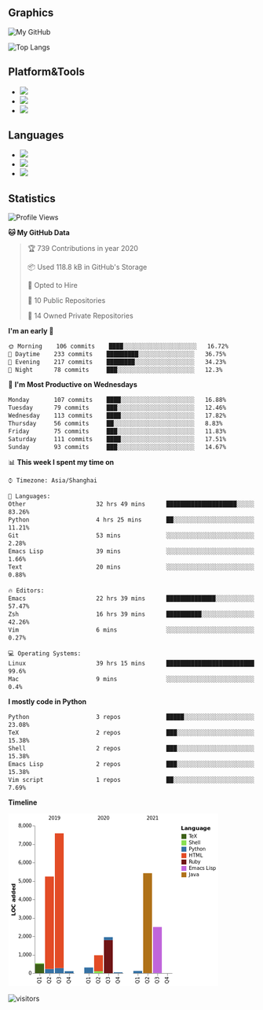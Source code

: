 ## Graphics

![My GitHub](https://github-readme-stats.vercel.app/api?username=SteamedFish&count_private=true&show_icons=true&theme=buefy&include_all_commits=false)

![Top Langs](https://github-readme-stats.vercel.app/api/top-langs/?username=SteamedFish&theme=buefy&hide=ruby&count_private=true&show_icons=true&layout=compact)

## Platform&Tools

* [![](https://img.shields.io/badge/ArchLinux--purple?style=flat-square&logo=ArchLinux)](https://www.archlinux.org/)
* [![](https://img.shields.io/badge/Gentoo-testing-purple?style=flat-square&logo=Gentoo)](https://www.gentoo.org/)
* [![](https://img.shields.io/badge/Doom%20Emacs-28-blue?style=flat-square&logo=Gnu%20emacs&logoColor=white)](https://www.gnu.org/software/emacs/)

## Languages

* [![](https://img.shields.io/badge/-Python-3776AB?style=flat-square&logo=python&logoColor=white)](https://www.python.org/)
* [![](https://img.shields.io/badge/-Bash-00ADD8?style=flat-square&logo=Gnu-bash&logoColor=white)](https://www.gnu.org/software/bash/)
* [![](https://img.shields.io/badge/-Go-00ADD8?style=flat-square&logo=go&logoColor=white)](https://golang.org/)

## Statistics

<!--START_SECTION:waka-->
![Profile Views](http://img.shields.io/badge/Profile%20Views-138-blue)

**🐱 My GitHub Data** 

> 🏆 739 Contributions in year 2020
 > 
> 📦 Used 118.8 kB in GitHub's Storage 
 > 
> 💼 Opted to Hire
 > 
> 📜 10 Public Repositories 
 > 
> 🔑 14 Owned Private Repositories 

**I'm an early 🐤** 

```text
🌞 Morning    106 commits    ████░░░░░░░░░░░░░░░░░░░░░   16.72% 
🌆 Daytime    233 commits    █████████░░░░░░░░░░░░░░░░   36.75% 
🌃 Evening    217 commits    ████████░░░░░░░░░░░░░░░░░   34.23% 
🌙 Night      78 commits     ███░░░░░░░░░░░░░░░░░░░░░░   12.3%

```
📅 **I'm Most Productive on Wednesdays** 

```text
Monday       107 commits    ████░░░░░░░░░░░░░░░░░░░░░   16.88% 
Tuesday      79 commits     ███░░░░░░░░░░░░░░░░░░░░░░   12.46% 
Wednesday    113 commits    ████░░░░░░░░░░░░░░░░░░░░░   17.82% 
Thursday     56 commits     ██░░░░░░░░░░░░░░░░░░░░░░░   8.83% 
Friday       75 commits     ███░░░░░░░░░░░░░░░░░░░░░░   11.83% 
Saturday     111 commits    ████░░░░░░░░░░░░░░░░░░░░░   17.51% 
Sunday       93 commits     ███░░░░░░░░░░░░░░░░░░░░░░   14.67%

```


📊 **This week I spent my time on** 

```text
⌚︎ Timezone: Asia/Shanghai

💬 Languages: 
Other                    32 hrs 49 mins      ████████████████████░░░░░   83.26% 
Python                   4 hrs 25 mins       ██░░░░░░░░░░░░░░░░░░░░░░░   11.21% 
Git                      53 mins             ░░░░░░░░░░░░░░░░░░░░░░░░░   2.28% 
Emacs Lisp               39 mins             ░░░░░░░░░░░░░░░░░░░░░░░░░   1.66% 
Text                     20 mins             ░░░░░░░░░░░░░░░░░░░░░░░░░   0.88%

🔥 Editors: 
Emacs                    22 hrs 39 mins      ██████████████░░░░░░░░░░░   57.47% 
Zsh                      16 hrs 39 mins      ██████████░░░░░░░░░░░░░░░   42.26% 
Vim                      6 mins              ░░░░░░░░░░░░░░░░░░░░░░░░░   0.27%

💻 Operating Systems: 
Linux                    39 hrs 15 mins      █████████████████████████   99.6% 
Mac                      9 mins              ░░░░░░░░░░░░░░░░░░░░░░░░░   0.4%

```

**I mostly code in Python** 

```text
Python                   3 repos             █████░░░░░░░░░░░░░░░░░░░░   23.08% 
TeX                      2 repos             ███░░░░░░░░░░░░░░░░░░░░░░   15.38% 
Shell                    2 repos             ███░░░░░░░░░░░░░░░░░░░░░░   15.38% 
Emacs Lisp               2 repos             ███░░░░░░░░░░░░░░░░░░░░░░   15.38% 
Vim script               1 repos             ██░░░░░░░░░░░░░░░░░░░░░░░   7.69%

```


**Timeline**

![Chart not found](https://github.com/SteamedFish/SteamedFish/blob/master/charts/bar_graph.png) 


<!--END_SECTION:waka-->

![visitors](https://visitor-badge.laobi.icu/badge?page_id=SteamedFish.SteamedFish)
